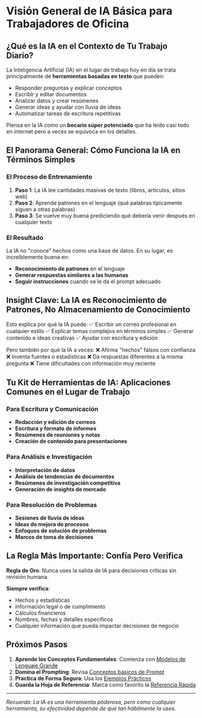 # Visión General de IA Básica para Trabajadores de Oficina

## ¿Qué es la IA en el Contexto de Tu Trabajo Diario?

La Inteligencia Artificial (IA) en el lugar de trabajo hoy en día se trata principalmente de **herramientas basadas en texto** que pueden:
- Responder preguntas y explicar conceptos
- Escribir y editar documentos
- Analizar datos y crear resúmenes
- Generar ideas y ayudar con lluvia de ideas
- Automatizar tareas de escritura repetitivas

Piensa en la IA como un **becario súper potenciado** que ha leído casi todo en internet pero a veces se equivoca en los detalles.

## El Panorama General: Cómo Funciona la IA en Términos Simples

### El Proceso de Entrenamiento
1. **Paso 1**: La IA lee cantidades masivas de texto (libros, artículos, sitios web)
2. **Paso 2**: Aprende patrones en el lenguaje (qué palabras típicamente siguen a otras palabras)
3. **Paso 3**: Se vuelve muy buena prediciendo qué debería venir después en cualquier texto

### El Resultado
La IA no "conoce" hechos como una base de datos. En su lugar, es increíblemente buena en:
- **Reconocimiento de patrones** en el lenguaje
- **Generar respuestas similares a las humanas**
- **Seguir instrucciones** cuando se le da el prompt adecuado

## Insight Clave: La IA es Reconocimiento de Patrones, No Almacenamiento de Conocimiento

Esto explica por qué la IA puede:
✅ Escribir un correo profesional en cualquier estilo
✅ Explicar temas complejos en términos simples
✅ Generar contenido e ideas creativas
✅ Ayudar con escritura y edición

Pero también por qué la IA a veces:
❌ Afirma "hechos" falsos con confianza
❌ Inventa fuentes o estadísticas
❌ Da respuestas diferentes a la misma pregunta
❌ Tiene dificultades con información muy reciente

## Tu Kit de Herramientas de IA: Aplicaciones Comunes en el Lugar de Trabajo

### Para Escritura y Comunicación
- **Redacción y edición de correos**
- **Escritura y formato de informes**
- **Resúmenes de reuniones y notas**
- **Creación de contenido para presentaciones**

### Para Análisis e Investigación
- **Interpretación de datos**
- **Análisis de tendencias de documentos**
- **Resúmenes de investigación competitiva**
- **Generación de insights de mercado**

### Para Resolución de Problemas
- **Sesiones de lluvia de ideas**
- **Ideas de mejora de procesos**
- **Enfoques de solución de problemas**
- **Marcos de toma de decisiones**

## La Regla Más Importante: Confía Pero Verifica

**Regla de Oro**: Nunca uses la salida de IA para decisiones críticas sin revisión humana.

**Siempre verifica**:
- Hechos y estadísticas
- Información legal o de cumplimiento
- Cálculos financieros
- Nombres, fechas y detalles específicos
- Cualquier información que pueda impactar decisiones de negocio

## Próximos Pasos

1. **Aprende los Conceptos Fundamentales**: Comienza con [Modelos de Lenguaje Grande](./01-large-language-model.md)
2. **Domina el Prompting**: Revisa [Conceptos básicos de Prompt](./05-prompt)
3. **Practica de Forma Segura**: Usa los [Ejemplos Prácticos](./hands-on-examples.md)
4. **Guarda la Hoja de Referencia**: Marca como favorito la [Referencia Rápida](./quick-reference-cheat-sheet.md)

---

*Recuerda: La IA es una herramienta poderosa, pero como cualquier herramienta, su efectividad depende de qué tan hábilmente la uses.*